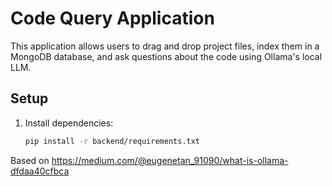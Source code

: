 # Code Query Application

This application allows users to drag and drop project files, index them in a MongoDB database, and ask questions about the code using Ollama's local LLM.

## Setup

1. Install dependencies:
   ```bash
   pip install -r backend/requirements.txt
   ```

Based on https://medium.com/@eugenetan_91090/what-is-ollama-dfdaa40cfbca

